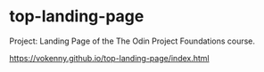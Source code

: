 # top-landing-page

Project: Landing Page of the The Odin Project Foundations course.

https://vokenny.github.io/top-landing-page/index.html
